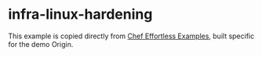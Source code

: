 # infra-linux-hardening

This example is copied directly from [Chef Effortless Examples](https://github.com/chef/effortless/tree/master/examples/inspec-linux-audit), built specific for the demo Origin.


